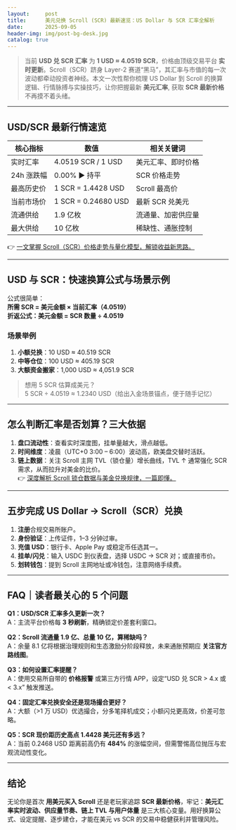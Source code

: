 ```yaml
---
layout:     post
title:      美元兑换 Scroll (SCR) 最新速览：US Dollar 与 SCR 汇率全解析
date:       2025-09-05
header-img: img/post-bg-desk.jpg
catalog: true
---
```


> 当前 **USD 兑 SCR 汇率** 为 **1 USD ≈ 4.0519 SCR**，价格由顶级交易平台 **实时更新**。Scroll（SCR）跻身 Layer-2 赛道“黑马”，其汇率与市值的每一次波动都牵动投资者神经。本文一次性帮你梳理 US Dollar 到 Scroll 的换算逻辑、行情脉搏与实操技巧，让你把握最新 **美元汇率**, 获取 **SCR 最新价格** 不再摸不着头绪。

---

## USD/SCR 最新行情速览

| 核心指标 | 数值 | 相关关键词 |
|---|---|---|
| 实时汇率 | 4.0519 SCR / 1 USD | 美元汇率、即时价格 |
| 24h 涨跌幅 | 0.00% ▶ 持平 | SCR 价格走势 |
| 最高历史价 | 1 SCR = 1.4428 USD | Scroll 最高价 |
| 当前市场价 | 1 SCR = 0.24680 USD | 最新 SCR 兑美元 |
| 流通供给 | 1.9 亿枚 | 流通量、加密供应量 |
| 最大供给 | 10 亿枚 | 稀缺性、通胀控制 |

👉 [一文掌握 Scroll（SCR）价格走势与量化模型，解锁收益新思路。](https://okxdog.com/)

---

## USD 与 SCR：快速换算公式与场景示例

公式很简单：  
**所需 SCR = 美元金额 × 当前汇率（4.0519）**  
**折返公式：美元金额 = SCR 数量 ÷ 4.0519**

### 场景举例  
1. **小额兑换**：10 USD ≈ 40.519 SCR  
2. **中等仓位**：100 USD ≈ 405.19 SCR  
3. **大额资金搬家**：1,000 USD ≈ 4,051.9 SCR  
> 想用 5 SCR 估算成美元？  
> 5 SCR ÷ 4.0519 ≈ 1.2340 USD（给出入金场景锚点，便于随手记忆）

---

## 怎么判断汇率是否划算？三大依据

1. **盘口流动性**：查看实时深度图，挂单量越大，滑点越低。  
2. **时间维度**：凌晨（UTC+0 3:00 – 6:00）波动高，欧美盘交替时活跃。  
3. **链上数据**：关注 Scroll 主网 TVL（锁仓量）增长曲线，TVL ↑ 通常强化 SCR 需求，从而拉升对美金的比价。  
👉 [深度解析 Scroll 锁仓数据与美金兑换规律，一篇即懂。](https://okxdog.com/)

---

## 五步完成 US Dollar → Scroll（SCR）兑换

1. **注册**合规交易所账户。  
2. **身份验证**：上传证件，1–3 分钟过审。  
3. **充值 USD**：银行卡、Apple Pay 或稳定币任选其一。  
4. **挂单/闪兑**：输入 USDC 到仪表盘，选择 USDC → SCR 对；或直接市价。  
5. **划转钱包**：提到 Scroll 主网地址或冷钱包，注意网络手续费。

---

## FAQ｜读者最关心的 5 个问题

**Q1：USD/SCR 汇率多久更新一次？**  
A：主流平台价格每 **3 秒刷新**，精确锁定价差套利窗口。

**Q2：Scroll 流通量 1.9 亿、总量 10 亿，算稀缺吗？**  
A：余量 8.1 亿将根据治理规则和生态激励分阶段释放，未来通胀预期应 **关注官方路线图**。

**Q3：如何设置汇率提醒？**  
A：使用交易所自带的 **价格报警** 或第三方行情 APP，设定“USD 兑 SCR > 4.x 或 < 3.x” 触发推送。

**Q4：固定汇率兑换安全还是现场撮合更好？**  
A：大额（>1 万 USD）优选撮合，分多笔择机成交；小额闪兑更高效，价差可忽略。

**Q5：SCR 现价距历史高点 1.4428 美元还有多远？**  
A：当前 0.2468 USD 距离前高仍有 **484%** 的涨幅空间，但需警惕高位抛压与宏观流动性变化。

---

## 结论

无论你是首次 **用美元买入 Scroll** 还是老玩家追踪 **SCR 最新价格**，牢记：**美元汇率实时波动、供应量节奏、链上 TVL 与用户体量** 是三大核心变量。用好换算公式、设定提醒、逐步建仓，才能在美元 vs SCR 的交易中稳健获利并管理风险。